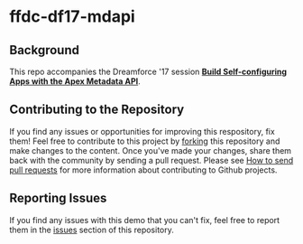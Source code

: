 ffdc-df17-mdapi
===

Background
---

This repo accompanies the Dreamforce '17 session **[Build Self-configuring Apps with the Apex Metadata API](https://success.salesforce.com/Sessions#/session/a2q3A000001yu10QAA)**.

Contributing to the Repository
---
If you find any issues or opportunities for improving this respository, fix them!  Feel free to contribute to this project by [forking](https://help.github.com/articles/fork-a-repo/) this repository and make changes to the content.  Once you've made your changes, share them back with the community by sending a pull request. Please see [How to send pull requests](https://help.github.com/articles/creating-a-pull-request//) for more information about contributing to Github projects.

Reporting Issues
---
If you find any issues with this demo that you can't fix, feel free to report them in the [issues](https://github.com/financialforcedev/df17-mdapi/issues) section of this repository.